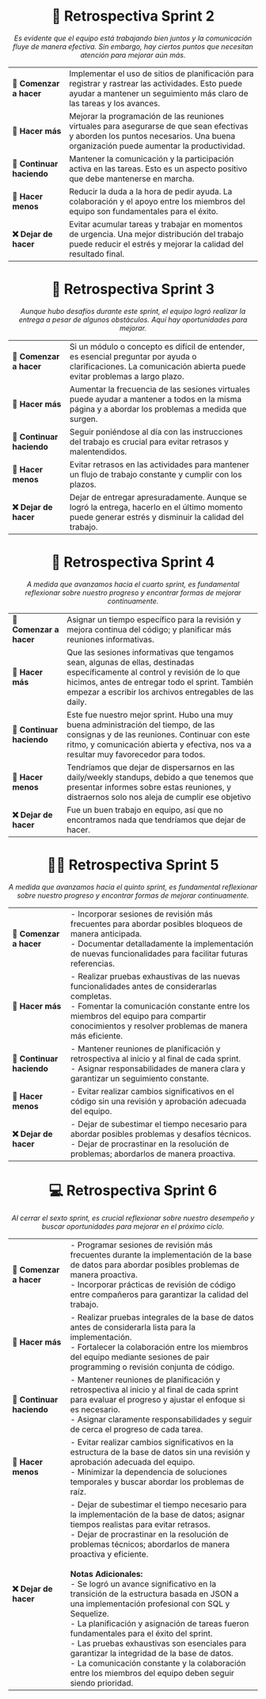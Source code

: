<div align="center">

# 🚀 Retrospectiva Sprint 2

_Es evidente que el equipo está trabajando bien juntos y la comunicación fluye de manera efectiva. Sin embargo, hay ciertos puntos que necesitan atención para mejorar aún más._

</div>

<div align="center">

|                   |                             |
| ----------------- | --------------------------- |
| **🌱 Comenzar a hacer** | Implementar el uso de sitios de planificación para registrar y rastrear las actividades. Esto puede ayudar a mantener un seguimiento más claro de las tareas y los avances. |
| **🚀 Hacer más**     | Mejorar la programación de las reuniones virtuales para asegurarse de que sean efectivas y aborden los puntos necesarios. Una buena organización puede aumentar la productividad. |
| **👏 Continuar haciendo** | Mantener la comunicación y la participación activa en las tareas. Esto es un aspecto positivo que debe mantenerse en marcha. |
| **👀 Hacer menos** | Reducir la duda a la hora de pedir ayuda. La colaboración y el apoyo entre los miembros del equipo son fundamentales para el éxito. |
| **❌ Dejar de hacer** | Evitar acumular tareas y trabajar en momentos de urgencia. Una mejor distribución del trabajo puede reducir el estrés y mejorar la calidad del resultado final. |

</div>

<div align="center">

# 🏁 Retrospectiva Sprint 3

_Aunque hubo desafíos durante este sprint, el equipo logró realizar la entrega a pesar de algunos obstáculos. Aquí hay oportunidades para mejorar._

</div>

<div align="center">

|                   |                             |
| ----------------- | --------------------------- |
| **🌱 Comenzar a hacer** | Si un módulo o concepto es difícil de entender, es esencial preguntar por ayuda o clarificaciones. La comunicación abierta puede evitar problemas a largo plazo. |
| **🚀 Hacer más**     | Aumentar la frecuencia de las sesiones virtuales puede ayudar a mantener a todos en la misma página y a abordar los problemas a medida que surgen. |
| **👏 Continuar haciendo** | Seguir poniéndose al día con las instrucciones del trabajo es crucial para evitar retrasos y malentendidos. |
| **👀 Hacer menos** | Evitar retrasos en las actividades para mantener un flujo de trabajo constante y cumplir con los plazos. |
| **❌ Dejar de hacer** | Dejar de entregar apresuradamente. Aunque se logró la entrega, hacerlo en el último momento puede generar estrés y disminuir la calidad del trabajo. |

</div>

<div align="center">

# 🎒 Retrospectiva Sprint 4

_A medida que avanzamos hacia el cuarto sprint, es fundamental reflexionar sobre nuestro progreso y encontrar formas de mejorar continuamente._

</div>

<div align="center">

|                   |                             |
| ----------------- | --------------------------- |
| **🌱 Comenzar a hacer** | Asignar un tiempo específico para la revisión y mejora continua del código; y planificar más reuniones informativas. |
| **🚀 Hacer más**     | Que las sesiones informativas que tengamos sean, algunas de ellas, destinadas específicamente al control y revisión de lo que hicimos, antes de entregar todo el sprint. También empezar a escribir los archivos entregables de las daily. |
| **👏 Continuar haciendo** | Este fue nuestro mejor sprint. Hubo una muy buena administración del tiempo, de las consignas y de las reuniones. Continuar con este ritmo, y comunicación abierta y efectiva, nos va a resultar muy favorecedor para todos. |
| **👀 Hacer menos** | Tendríamos que dejar de dispersarnos en las daily/weekly standups, debido a que tenemos que presentar informes sobre estas reuniones, y distraernos solo nos aleja de cumplir ese objetivo |
| **❌ Dejar de hacer** | Fue un buen trabajo en equipo, así que no encontramos nada que tendríamos que dejar de hacer. |

</div>

<div align="center">

# **👨‍💻 Retrospectiva Sprint 5**

_A medida que avanzamos hacia el quinto sprint, es fundamental reflexionar sobre nuestro progreso y encontrar formas de mejorar continuamente._

</div>

<div align="center">

|                   |                             |
| ----------------- | --------------------------- |
| **🌱 Comenzar a hacer** | - Incorporar sesiones de revisión más frecuentes para abordar posibles bloqueos de manera anticipada.<br>- Documentar detalladamente la implementación de nuevas funcionalidades para facilitar futuras referencias.|
| **🚀 Hacer más**     | - Realizar pruebas exhaustivas de las nuevas funcionalidades antes de considerarlas completas.<br>- Fomentar la comunicación constante entre los miembros del equipo para compartir conocimientos y resolver problemas de manera más eficiente.|
| **👏 Continuar haciendo** | - Mantener reuniones de planificación y retrospectiva al inicio y al final de cada sprint.<br>- Asignar responsabilidades de manera clara y garantizar un seguimiento constante.|
| **👀 Hacer menos** | - Evitar realizar cambios significativos en el código sin una revisión y aprobación adecuada del equipo.|
| **❌ Dejar de hacer** | - Dejar de subestimar el tiempo necesario para abordar posibles problemas y desafíos técnicos.<br>- Dejar de procrastinar en la resolución de problemas; abordarlos de manera proactiva.|

</div>

<div align="center">

# **💻 Retrospectiva Sprint 6**

_Al cerrar el sexto sprint, es crucial reflexionar sobre nuestro desempeño y buscar oportunidades para mejorar en el próximo ciclo._

</div>

<div align="center">

|                   |                             |
| ----------------- | --------------------------- |
| **🌱 Comenzar a hacer** | - Programar sesiones de revisión más frecuentes durante la implementación de la base de datos para abordar posibles problemas de manera proactiva.<br>- Incorporar prácticas de revisión de código entre compañeros para garantizar la calidad del trabajo.|
| **🚀 Hacer más**     | - Realizar pruebas integrales de la base de datos antes de considerarla lista para la implementación.<br>- Fortalecer la colaboración entre los miembros del equipo mediante sesiones de pair programming o revisión conjunta de código.|
| **👏 Continuar haciendo** | - Mantener reuniones de planificación y retrospectiva al inicio y al final de cada sprint para evaluar el progreso y ajustar el enfoque si es necesario.<br>- Asignar claramente responsabilidades y seguir de cerca el progreso de cada tarea.|
| **👀 Hacer menos** | - Evitar realizar cambios significativos en la estructura de la base de datos sin una revisión y aprobación adecuada del equipo.<br>- Minimizar la dependencia de soluciones temporales y buscar abordar los problemas de raíz.|
| **❌ Dejar de hacer** | - Dejar de subestimar el tiempo necesario para la implementación de la base de datos; asignar tiempos realistas para evitar retrasos.<br>- Dejar de procrastinar en la resolución de problemas técnicos; abordarlos de manera proactiva y eficiente.<br><br>**Notas Adicionales:**<br>- Se logró un avance significativo en la transición de la estructura basada en JSON a una implementación profesional con SQL y Sequelize.<br>- La planificación y asignación de tareas fueron fundamentales para el éxito del sprint.<br>- Las pruebas exhaustivas son esenciales para garantizar la integridad de la base de datos.<br>- La comunicación constante y la colaboración entre los miembros del equipo deben seguir siendo prioridad.|

</div>


